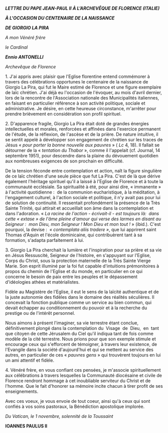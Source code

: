 ***LETTRE DU PAPE JEAN-PAUL II*** ***À L’ARCHEVÊQUE DE FLORENCE (ITALIE)***

***À L'OCCASION DU CENTENAIRE DE LA NAISSANCE***

***DE GIORGIO LA PIRA***

*A mon Vénéré frère*

*le Cardinal*

***Ennio ANTONELLI***

*Archevêque de Florence*

1. J'ai appris avec plaisir que l'Eglise florentine entend commémorer à travers des célébrations opportunes le centenaire de la naissance de Giorgio La Pira, qui fut le Maire estimé de Florence et une figure exemplaire de laïc chrétien. J'ai déjà eu l'occasion de l'évoquer, au mois d'avril dernier, lors de la rencontre de l'Association nationale des Municipalités italiennes, en faisant en particulier référence à son activité politique, sociale et administrative. Je désire, en cette heureuse circonstance, m'arrêter pour prendre brièvement en considération son profil spirituel.

2. D'apparence fragile, Giorgio La Pira était doté de grandes énergies intellectuelles et morales, renforcées et affinées dans l'exercice permanent de l'étude, de la réflexion, de l'ascèse et de la prière. De nature intuitive, il se sentit appelé à développer son engagement de chrétien sur les traces de Jésus « *pour porter la bonne nouvelle aux pauvres* » ( *Lc* 4, 18). Il fallait se détourner de la « *tentation du Thabor* », comme il l'appelait (cf. Journal, 14 septembre 1951), pour descendre dans la plaine du dévouement quotidien aux nombreuses exigences de son prochain en difficulté.

De la tension féconde entre contemplation et action, naît la figure singulière de ce laïc chrétien d'une seule pièce que fut La Pira. C'est de là que dérive également l'héritage spirituel qu'il a laissé à l'Eglise de Florence et à toute la communauté ecclésiale. Sa spiritualité à été, pour ainsi dire, « immanente » à l'activité quotidienne :  de la communion eucharistique, à la méditation, à l'engagement culturel, à l'action sociale et politique, il n'y avait pas pour lui de solution de continuité. Il ressentait profondément la présence de la Très Sainte Trinité, qui attirait et accueillait son âme dans la contemplation et dans l'adoration. « *La racine de l'action - écrivait-il - est toujours là:  dans cette « extase » de l'âme pleine d'amour qui verse des larmes en disant au Seigneur :  mon Dieu, mon Seigneur ! Mon Dieu et mon tout !* » (ibid.). C'est pourquoi, la devise :  *« *contemplata aliis tradere* »*, que lui apprirent saint Thomas d'Aquin et l'école dominicaine, qui contribuèrent tant à sa formation, s'adapta parfaitement à lui.

3. Giorgio La Pira cherchait la lumière et l'inspiration pour sa prière et sa vie en Jésus Ressuscité, Seigneur de l'histoire, en s'appuyant sur l'Eglise, Corps du Christ, sous la protection maternelle de la Très Sainte Vierge Marie. Son esprit illuminé par la foi fut capable d'intuitions prémonitoires à propos du chemin de l'Eglise et du monde, en particulier en ce qui concerne le besoin de paix entre les peuples et le dépassement d'idéologies athées et matérialistes.

Fidèle au Magistère de l'Eglise, il eut le sens de la laïcité authentique et de la juste autonomie des fidèles dans le domaine des réalités séculières. Il concevait la fonction publique comme un service au bien commun, qui devait échapper au conditionnement du pouvoir et à la recherche du prestige ou de l'intérêt personnel.

Nous aimons à présent l'imaginer, sa vie terrestre étant conclue, définitivement plongé dans la contemplation du  Visage  de  Dieu,  en  tant que citoyen de cette Jérusalem du Ciel qu'il indiqua tant de fois comme modèle de la cité terrestre. Nous prions pour que son exemple stimule et encourage ceux qui s'efforcent de témoigner, à travers leur existence, de l'Evangile dans la société d'aujourd'hui et qui se mettent au service des autres, en particulier de ces « *pauvres gens* » qui trouvèrent toujours en lui un ami attentif et fidèle.

4. Vénéré frère, en vous confiant ces pensées, je m'associe spirituellement aux célébrations à travers lesquelles la Communauté diocésaine et civile de Florence rendront hommage à cet inoubliable serviteur du Christ et de l'homme. Que le fait d'honorer sa mémoire incite chacun à tirer profit de ses enseignements.

Avec ces voeux, je vous envoie de tout coeur, ainsi qu'à ceux qui sont confiés à vos soins pastoraux, la Bénédiction apostolique implorée.

*Du Vatican, le 1 novembre, solennité de la Toussaint*

**IOANNES PAULUS II**